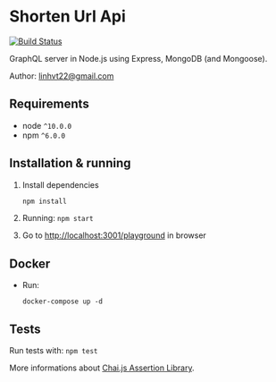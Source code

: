 # Shorten Url Api

[![Build Status](https://travis-ci.org/linhnn/shorten-url-api.svg?branch=master)](https://travis-ci.org/linhnn/shorten-url-api)

GraphQL server in Node.js using Express, MongoDB (and Mongoose).

Author: linhvt22@gmail.com

## Requirements

* node `^10.0.0`
* npm `^6.0.0`

## Installation & running

1. Install dependencies

    ```sh
    npm install
    ```
2. Running: `npm start`
4. Go to [http://localhost:3001/playground](http://localhost:3001/playground) in browser

## Docker

* Run:

    ```
    docker-compose up -d
    ```

## Tests

Run tests with: `npm test`

More informations about [Chai.js Assertion Library](http://chaijs.com/).
